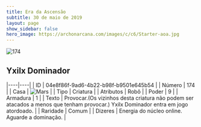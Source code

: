 ```yaml
---
title: Era da Ascensão
subtitle: 30 de maio de 2019
layout: page
show_sidebar: false
hero_image: https://archonarcana.com/images/c/c6/Starter-aoa.jpg
---
```


![174](https://cdn.keyforgegame.com/media/card_front/pt/435_174_MCW8QP68HJWG_pt.png)

## Yxilx Dominador

|----|----|
| ID | 04e8f86f-9ad6-4b22-b98f-b9501e645b54 |
| Número | 174 |
| Casa | ![Mars](https://archonarcana.com/images/thumb/d/de/Mars.png/22px-Mars.png "Marte") |
| Tipo | Criatura |
| Atributos | Robô |
| Poder | 9 |
| Armadura | 1 |
| Texto | Provocar.(Os vizinhos desta criatura  não podem ser atacados a menos que tenham provocar.)Yxilx Dominador entra em jogo atordoado. |
| Raridade | Comum |
| Dizeres | Energia do núcleo online. Aguarde a dominação. |